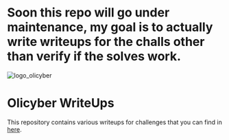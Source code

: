 # Soon this repo will go under maintenance, my goal is to actually write writeups for the challs other than verify if the solves work.
![logo_olicyber](https://olicyber.it/assets/loghi/logo-olicyber.svg)
# Olicyber WriteUps
This repository contains various writeups for challenges that you can find in [here](https://training.olicyber.it/).
